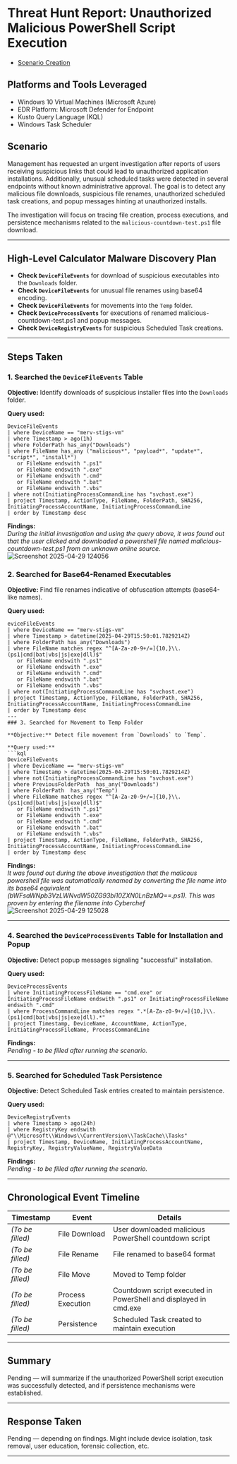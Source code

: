 # Threat Hunt Report: Unauthorized Malicious PowerShell Script Execution
- [Scenario Creation](https://github.com/mervintab/threat-hunting-scenarios/blob/main/assets/Create-Malicious-link-malware.md)

## Platforms and Tools Leveraged
- Windows 10 Virtual Machines (Microsoft Azure)
- EDR Platform: Microsoft Defender for Endpoint
- Kusto Query Language (KQL)
- Windows Task Scheduler

## Scenario

Management has requested an urgent investigation after reports of users receiving suspicious links that could lead to unauthorized application installations. Additionally, unusual scheduled tasks were detected in several endpoints without known administrative approval. The goal is to detect any malicious file downloads, suspicious file renames, unauthorized scheduled task creations, and popup messages hinting at unauthorized installs.

The investigation will focus on tracing file creation, process executions, and persistence mechanisms related to the `malicious-countdown-test.ps1` file download.

---

## High-Level Calculator Malware Discovery Plan

- **Check `DeviceFileEvents`** for download of suspicious executables into the `Downloads` folder.
- **Check `DeviceFileEvents`** for unusual file renames using base64 encoding.
- **Check `DeviceFileEvents`** for movements into the `Temp` folder.
- **Check `DeviceProcessEvents`** for executions of renamed malicious-countdown-test.ps1 and popup messages.
- **Check `DeviceRegistryEvents`** for suspicious Scheduled Task creations.

---

## Steps Taken

### 1. Searched the `DeviceFileEvents` Table

**Objective:** Identify downloads of suspicious installer files into the `Downloads` folder.

**Query used:**
```kql
DeviceFileEvents
| where DeviceName == "merv-stigs-vm"
| where Timestamp > ago(1h)
| where FolderPath has_any("Downloads")
| where FileName has_any ("malicious*", "payload*", "update*", "script*", "install*")
   or FileName endswith ".ps1"
   or FileName endswith ".exe"
   or FileName endswith ".cmd"
   or FileName endswith ".bat"
   or FileName endswith ".vbs"
| where not(InitiatingProcessCommandLine has "svchost.exe")
| project Timestamp, ActionType, FileName, FolderPath, SHA256, InitiatingProcessAccountName, InitiatingProcessCommandLine
| order by Timestamp desc

```

**Findings:**  
*During the initial investigation and using the query above, it was found out that the user clicked and downloaded a powershell file named malicious-countdown-test.ps1 from an unknown online source.*
![Screenshot 2025-04-29 124056](https://github.com/user-attachments/assets/a93dc45d-1467-4841-9169-9096f727186c)


### 2. Searched for Base64-Renamed Executables

**Objective:** Find file renames indicative of obfuscation attempts (base64-like names).

**Query used:**
```kql
eviceFileEvents
| where DeviceName == "merv-stigs-vm"
| where Timestamp > datetime(2025-04-29T15:50:01.7829214Z)
| where FolderPath has_any("Downloads")
| where FileName matches regex "^[A-Za-z0-9+/=]{10,}\\.(ps1|cmd|bat|vbs|js|exe|dll)$"
   or FileName endswith ".ps1"
   or FileName endswith ".exe"
   or FileName endswith ".cmd"
   or FileName endswith ".bat"
   or FileName endswith ".vbs"
| where not(InitiatingProcessCommandLine has "svchost.exe")
| project Timestamp, ActionType, FileName, FolderPath, SHA256, InitiatingProcessAccountName, InitiatingProcessCommandLine
| order by Timestamp desc
---
### 3. Searched for Movement to Temp Folder

**Objective:** Detect file movement from `Downloads` to `Temp`.

**Query used:**
```kql
DeviceFileEvents
| where DeviceName == "merv-stigs-vm"
| where Timestamp > datetime(2025-04-29T15:50:01.7829214Z)
| where not(InitiatingProcessCommandLine has "svchost.exe")
| where PreviousFolderPath  has_any("Downloads") 
| where FolderPath  has_any("Temp") 
| where FileName matches regex "^[A-Za-z0-9+/=]{10,}\\.(ps1|cmd|bat|vbs|js|exe|dll)$"
   or FileName endswith ".ps1"
   or FileName endswith ".exe"
   or FileName endswith ".cmd"
   or FileName endswith ".bat"
   or FileName endswith ".vbs"
| project Timestamp, ActionType, FileName, FolderPath, SHA256, InitiatingProcessAccountName, InitiatingProcessCommandLine
| order by Timestamp desc
```

**Findings:**  
*It was found out during the above investigation that the malicous powershell file was automatically renamed by converting the file name into its base64 equivalent (bWFsaWNpb3VzLWNvdW50ZG93bi10ZXN0LnBzMQ==.ps1). This was proven by entering the filename into Cyberchef*
![Screenshot 2025-04-29 125028](https://github.com/user-attachments/assets/986e8dfb-87c3-4b5f-9412-0bcb606aa958)

---

### 4. Searched the `DeviceProcessEvents` Table for Installation and Popup

**Objective:** Detect popup messages signaling "successful" installation.

**Query used:**
```kql
DeviceProcessEvents
| where InitiatingProcessFileName == "cmd.exe" or InitiatingProcessFileName endswith ".ps1" or InitiatingProcessFileName endswith ".cmd"
| where ProcessCommandLine matches regex ".*[A-Za-z0-9+/=]{10,}\\.(ps1|cmd|bat|vbs|js|exe|dll).*"
| project Timestamp, DeviceName, AccountName, ActionType, InitiatingProcessFileName, ProcessCommandLine

```

**Findings:**  
*Pending - to be filled after running the scenario.*

---

### 5. Searched for Scheduled Task Persistence

**Objective:** Detect Scheduled Task entries created to maintain persistence.

**Query used:**
```kql
DeviceRegistryEvents
| where Timestamp > ago(24h)
| where RegistryKey endswith @"\\Microsoft\\Windows\\CurrentVersion\\TaskCache\\Tasks"
| project Timestamp, DeviceName, InitiatingProcessAccountName, RegistryKey, RegistryValueName, RegistryValueData

```

**Findings:**  
*Pending - to be filled after running the scenario.*

---

## Chronological Event Timeline

| **Timestamp** | **Event** | **Details** |  
|---------------|-----------|-------------|  
| _(To be filled)_ | File Download | User downloaded malicious PowerShell countdown script |  
| _(To be filled)_ | File Rename | File renamed to base64 format |  
| _(To be filled)_ | File Move | Moved to Temp folder |  
| _(To be filled)_ | Process Execution | Countdown script executed in PowerShell and displayed in cmd.exe |  
| _(To be filled)_ | Persistence | Scheduled Task created to maintain execution |

---

## Summary

Pending — will summarize if the unauthorized PowerShell script execution was successfully detected, and if persistence mechanisms were established.

---

## Response Taken

Pending — depending on findings. Might include device isolation, task removal, user education, forensic collection, etc.

---
